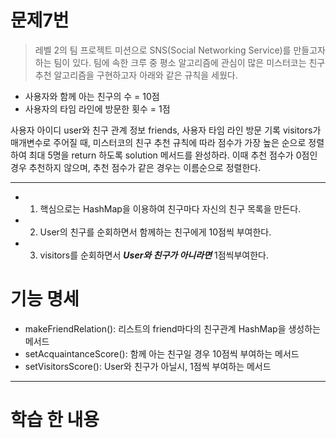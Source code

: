 # 문제7번
> 레벨 2의 팀 프로젝트 미션으로 SNS(Social Networking Service)를 만들고자 하는 팀이 있다. 팀에 속한 크루 중 평소 알고리즘에 관심이 많은 미스터코는 친구 추천 알고리즘을 구현하고자 아래와 같은 규칙을 세웠다.

* 사용자와 함께 아는 친구의 수 = 10점
* 사용자의 타임 라인에 방문한 횟수 = 1점

사용자 아이디 user와 친구 관계 정보 friends, 사용자 타임 라인 방문 기록 visitors가 매개변수로 주어질 때, 미스터코의 친구 추천 규칙에 따라 점수가 가장 높은 순으로 정렬하여 최대 5명을 return 하도록 solution 메서드를 완성하라. 이때 추천 점수가 0점인 경우 추천하지 않으며, 추천 점수가 같은 경우는 이름순으로 정렬한다.

***
* 1. 핵심으로는 HashMap을 이용하여 친구마다 자신의 친구 목록을 만든다.
* 2. User의 친구를 순회하면서 함께하는 친구에게 10점씩 부여한다.
* 3. visitors를 순회하면서 ***User와 친구가 아니라면*** 1점씩부여한다.
# 기능 명세
* makeFriendRelation(): 리스트의 friend마다의 친구관계 HashMap을 생성하는 메서드
* setAcquaintanceScore(): 함께 아는 친구일 경우 10점씩 부여하는 메서드
* setVisitorsScore(): User와 친구가 아닐시, 1점씩 부여하는 메서드
******
# 학습 한 내용